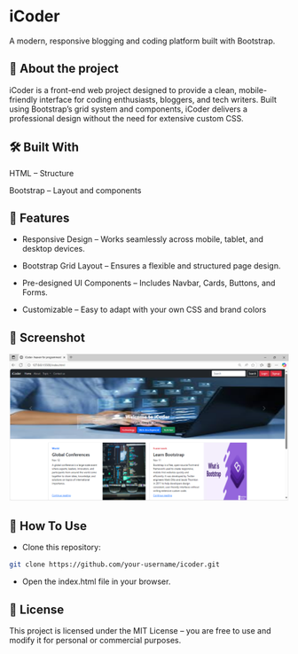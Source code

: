# iCoder

A modern, responsive blogging and coding platform built with Bootstrap.



## 🚀 About the project 
iCoder is a front-end web project designed to provide a clean, mobile-friendly interface for coding enthusiasts, bloggers, and tech writers. Built using Bootstrap’s grid system and components, iCoder delivers a professional design without the need for extensive custom CSS.




## 🛠 Built With 
HTML – Structure

Bootstrap – Layout and components


## 🚀 Features

- Responsive Design – Works seamlessly across mobile, tablet, and desktop devices.

- Bootstrap Grid Layout – Ensures a flexible and structured page design.

- Pre-designed UI Components – Includes Navbar, Cards, Buttons, and Forms.



- Customizable – Easy to adapt with your own CSS and brand colors


## 📸  Screenshot 

  ![image alt](https://github.com/Niharika-git-code/iCoderBootstrap/blob/3789002bbe59a601ee24aaa4a92ac4ea4c1f8642/ss-1.png)


## 📖  How To Use
 

 - Clone this repository:
```bash
git clone https://github.com/your-username/icoder.git

```
-  Open the index.html file in your browser.
    
##  📄 License

This project is licensed under the MIT License – you are free to use and modify it for personal or commercial purposes.



